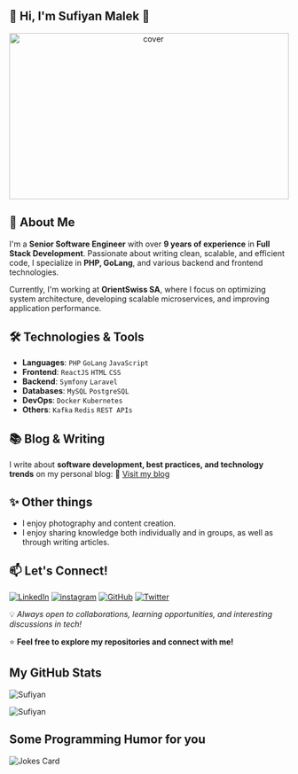 ## 👋 Hi, I'm Sufiyan Malek 👋

<div align="center">
<img width="100%" height = "300px" src="https://cdn.pixabay.com/photo/2017/10/16/08/53/cat-2856531_1280.jpg" alt="cover" />
</div>

## 🚀 About Me

I'm a **Senior Software Engineer** with over **9 years of experience** in **Full Stack Development**. Passionate about writing clean, scalable, and efficient code, I specialize in **PHP, GoLang**, and various backend and frontend technologies.

Currently, I'm working at **OrientSwiss SA**, where I focus on optimizing system architecture, developing scalable microservices, and improving application performance.

<!-- ## 💼 Professional Experience
- **Senior Software Engineer at OrientSwiss SA**
- Previously worked at **Consumer Sketch, Russmedia Tech, and OfficeBeacon**
- Designed and implemented in-house systems, reducing third-party tool costs by 100%
- Migrated features to **GoLang**, improving system efficiency using **Kafka queues**
- Enhanced **admin, merchant back-office, and mobile API** modules

## 📈 Achievements & Contributions
- Implemented an **in-house notification system**, eliminating third-party tool costs.
- Migrated legacy features to **GoLang microservices**, improving app efficiency.
- Conducted **code reviews** and mentored developers to ensure coding standards. -->

## 🛠️ Technologies & Tools
- **Languages**: `PHP` `GoLang` `JavaScript`
- **Frontend**: `ReactJS` `HTML` `CSS`
- **Backend**: `Symfony` `Laravel`
- **Databases**: `MySQL` `PostgreSQL`
- **DevOps**: `Docker` `Kubernetes`
- **Others**: `Kafka` `Redis` `REST APIs`

<!-- ## 🛠️ Tech Stack
### Programming Languages
![Go](https://img.shields.io/badge/-golang-00ADD8?style=for-the-badge&logo=go&logoColor=white)
![PHP](https://img.shields.io/badge/-PHP-777BB4?style=for-the-badge&logo=php&logoColor=white)
![JavaScript](https://img.shields.io/badge/-JavaScript-F7DF1E?style=for-the-badge&logo=javascript&logoColor=black)

### Frameworks & Libraries
![ReactJS](https://img.shields.io/badge/-ReactJS-61DAFB?style=for-the-badge&logo=react&logoColor=black)
![Laravel](https://img.shields.io/badge/-Laravel-FF2D20?style=for-the-badge&logo=laravel&logoColor=white)
![Symfony](https://img.shields.io/badge/-Symfony-339933?style=for-the-badge&logo=symfony&logoColor=white)

### DevOps
![Docker](https://img.shields.io/badge/-Docker-2496ED?style=for-the-badge&logo=docker&logoColor=white)
![Kubernetes](https://img.shields.io/badge/-Kubernetes-326CE5?style=for-the-badge&logo=kubernetes&logoColor=white)

### DevOps
![Kafka](https://img.shields.io/badge/-Kafka-231F20?style=for-the-badge&logo=apache-kafka&logoColor=white)
![Redis](https://img.shields.io/badge/-Redis-DC382D?style=for-the-badge&logo=redis&logoColor=white)

### **Databases**: 
![MySQL](https://img.shields.io/badge/-MySQL-231F20?style=for-the-badge&logo=mysql&logoColor=white)
![PostgreSQL](https://img.shields.io/badge/-PostgreSQL-231F20?style=for-the-badge&logo=PostgreSQL&logoColor=white) -->

## 📚 Blog & Writing
I write about **software development, best practices, and technology trends** on my personal blog:
🔗 [Visit my blog](https://sufimalek.github.io/)

## ✨ Other things

- I enjoy photography and content creation.
- I enjoy sharing knowledge both individually and in groups, as well as through writing articles.

## 📫 Let's Connect!
[![LinkedIn](https://img.shields.io/badge/-LinkedIn-0077B5?style=for-the-badge&logo=linkedin&logoColor=white)](www.linkedin.com/in/sufiyanmalek)
[![instagram](https://img.shields.io/badge/instagram-purple?style=for-the-badge&logo=instagram&logoColor=white)](https://instagram.com/suf_malek)
[![GitHub](https://img.shields.io/badge/-GitHub-181717?style=for-the-badge&logo=github&logoColor=white)](https://github.com/sufimalek)
[![Twitter](https://img.shields.io/badge/-Twitter-1DA1F2?style=for-the-badge&logo=twitter&logoColor=white)](https://twitter.com/suf_malek)


💡 *Always open to collaborations, learning opportunities, and interesting discussions in tech!*

⭐ **Feel free to explore my repositories and connect with me!**

<h2> My GitHub Stats </h2>

![Sufiyan](https://github-readme-stats.vercel.app/api?username=sufimalek&count_private=true&show_icons=true&theme=dark)

![Sufiyan](https://github-readme-stats.vercel.app/api/top-langs/?username=sufimalek&theme=dark)

  <h2> Some Programming Humor for you </h2>

![Jokes Card](https://readme-jokes.vercel.app/api?theme=dracula)

